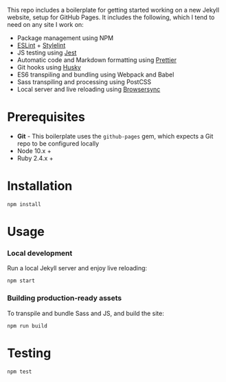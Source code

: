 This repo includes a boilerplate for getting started working on a new Jekyll website, setup for GitHub Pages. It includes the following, which I tend to need on any site I work on:

- Package management using NPM
- [ESLint](http://eslint.org/) + [Stylelint](https://stylelint.io/)
- JS testing using [Jest](http://facebook.github.io/jest/)
- Automatic code and Markdown formatting using [Prettier](https://prettier.io/)
- Git hooks using [Husky](https://www.npmjs.com/package/husky)
- ES6 transpiling and bundling using Webpack and Babel
- Sass transpiling and processing using PostCSS
- Local server and live reloading using [Browsersync](https://www.browsersync.io)

# Prerequisites

- **Git** - This boilerplate uses the `github-pages` gem, which expects a Git repo to be configured locally
- Node 10.x +
- Ruby 2.4.x +

# Installation

```
npm install
```

# Usage

### Local development

Run a local Jekyll server and enjoy live reloading:

```
npm start
```

### Building production-ready assets

To transpile and bundle Sass and JS, and build the site:

```
npm run build
```

# Testing

```
npm test
```
